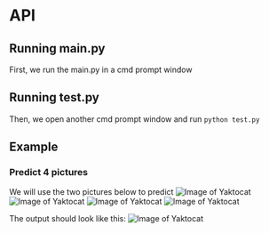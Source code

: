 # API
## Running main.py
First, we run the main.py in a cmd prompt window
## Running test.py
Then, we open another cmd prompt window and run `python test.py`
## Example
### Predict 4 pictures
We will use the two pictures below to predict
![Image of Yaktocat](https://curatedinterior.com/wp-content/uploads/2019/05/Neutral-gray-bedroom-via-@jessicamendesdesign.jpg)
![Image of Yaktocat](https://www.nerolac.com/sites/default/files/how-to-protect-exterior-walls-from-rain-bannner-1.jpg)
![Image of Yaktocat](https://images.furnituredealer.net/img/products%2Fsignature_design_by_ashley%2Fcolor%2Fhavalance_146694352-bfeeri9ukle2o9r59wldn2g.jpg)
![Image of Yaktocat](https://cdn.styleblueprint.com/wp-content/uploads/2020/08/SB-Memphis-KitchenUnlimited-StyleBlueprint_Bathrooms-1-1-scaled.jpg)


The output should look like this:
![Image of Yaktocat](https://i.ibb.co/KNvLdwG/sample-output.png)
